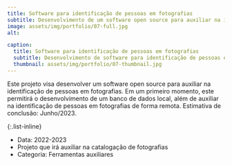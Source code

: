 ```yaml
---
title: Software para identificação de pessoas em fotografias
subtitle: Desenvolvimento de um software open source para auxiliar na identificação de pessoas em fotografias.
image: assets/img/portfolio/07-full.jpg
alt: 

caption:
  title: Software para identificação de pessoas em fotografias
  subtitle: Desenvolvimento de software para identificação de pessoas em fotografias.
  thumbnail: assets/img/portfolio/07-thumbnail.jpg
---
```

Este projeto visa desenvolver um software open source para auxiliar na identificação de pessoas em fotografias. Em um primeiro momento, este permitirá o desenvolvimento de um banco de dados local, além de auxiliar na identificação de pessoas em fotografias de forma remota. Estimativa de conclusão: Junho/2023.

{:.list-inline}
- Data: 2022-2023
- Projeto que irá auxiliar na catalogação de fotografias
- Categoria: Ferramentas auxiliares